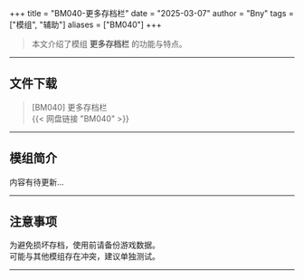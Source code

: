 +++
title = "BM040-更多存档栏"
date = "2025-03-07"
author = "Bny"
tags = ["模组", "辅助"]
aliases = ["BM040"]
+++

> 本文介绍了模组 **更多存档栏** 的功能与特点。

---

## 文件下载

> [BM040] 更多存档栏  
{{< 网盘链接 "BM040" >}}  

---

## 模组简介

>  
内容有待更新...  

---

## 注意事项

>  
为避免损坏存档，使用前请备份游戏数据。  
可能与其他模组存在冲突，建议单独测试。  

---

